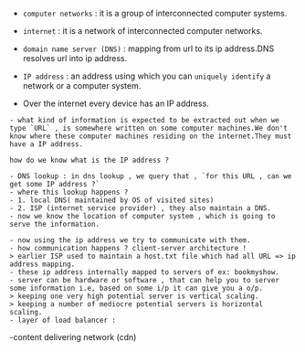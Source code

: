 - `computer networks` : it is a group of interconnected computer systems.
- `internet` : it is a network of interconnected computer networks.

- `domain name server (DNS)` : mapping from url to its ip address.DNS resolves url into ip address.
- `IP address` : an address using which you can `uniquely identify` a network or a computer system.
- Over the internet every device has an IP address.

```
- what kind of information is expected to be extracted out when we type `URL` , is somewhere written on some computer machines.We don't know where these computer machines residing on the internet.They must have a IP address.  

how do we know what is the IP address ?

- DNS lookup : in dns lookup , we query that , `for this URL , can we get some IP address ?`
- where this lookup happens ? 
- 1. local DNS( maintained by OS of visited sites)
- 2. ISP (internet service provider) , they also maintain a DNS.
- now we know the location of computer system , which is going to serve the information.
```
```
- now using the ip address we try to communicate with them.
- how communication happens ? client-server architecture !
> earlier ISP used to maintain a host.txt file which had all URL => ip address mapping.
- these ip address internally mapped to servers of ex: bookmyshow.
- server can be hardware or software , that can help you to server some information i.e, based on some i/p it can give you a o/p.
> keeping one very high potential server is vertical scaling.
> keeping a number of mediocre potential servers is horizontal scaling.
- layer of load balancer : 

```
-content delivering network (cdn)   